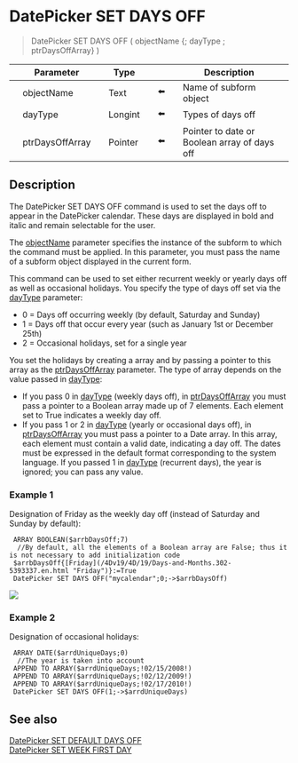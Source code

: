 # DatePicker SET DAYS OFF

> DatePicker SET DAYS OFF ( objectName {; dayType ; ptrDaysOffArray} )

|     | Parameter |     | Type |     |     |     | Description |     |
| --- | --- | --- | --- | --- | --- | --- | --- | --- |
|     | objectName |     | Text |     | ⬅️ |     | Name of subform object |     |
|     | dayType |     | Longint |     | ⬅️ |     | Types of days off |     |
|     | ptrDaysOffArray |     | Pointer |     | ⬅️ |     | Pointer to date or Boolean array of days off |     |

## Description

The DatePicker SET DAYS OFF command is used to set the days off to appear in the DatePicker calendar. These days are displayed in bold and italic and remain selectable for the user.

The [objectName](# "Name of subform object") parameter specifies the instance of the subform to which the command must be applied. In this parameter, you must pass the name of a subform object displayed in the current form.

This command can be used to set either recurrent weekly or yearly days off as well as occasional holidays. You specify the type of days off set via the [dayType](# "Types of days off") parameter:

* 0 = Days off occurring weekly (by default, Saturday and Sunday)
* 1 = Days off that occur every year (such as January 1st or December 25th)
* 2 = Occasional holidays, set for a single year

You set the holidays by creating a array and by passing a pointer to this array as the [ptrDaysOffArray](# "Pointer to date or Boolean array of days off") parameter. The type of array depends on the value passed in [dayType](# "Types of days off"):

* If you pass 0 in [dayType](# "Types of days off") (weekly days off), in [ptrDaysOffArray](# "Pointer to date or Boolean array of days off") you must pass a pointer to a Boolean array made up of 7 elements. Each element set to True indicates a weekly day off.
* If you pass 1 or 2 in [dayType](# "Types of days off") (yearly or occasional days off), in [ptrDaysOffArray](# "Pointer to date or Boolean array of days off") you must pass a pointer to a Date array. In this array, each element must contain a valid date, indicating a day off. The dates must be expressed in the default format corresponding to the system language. If you passed 1 in [dayType](# "Types of days off") (recurrent days), the year is ignored; you can pass any value.

### Example 1  

Designation of Friday as the weekly day off (instead of Saturday and Sunday by default):

```4d
 ARRAY BOOLEAN($arrbDaysOff;7)  
  //By default, all the elements of a Boolean array are False; thus it is not necessary to add initialization code  
 $arrbDaysOff{[Friday](/4Dv19/4D/19/Days-and-Months.302-5393337.en.html "Friday")}:=True  
 DatePicker SET DAYS OFF("mycalendar";0;->$arrbDaysOff)
```

![](https://doc.4d.com/4Dv19/picture/308188/pict308188.en.png)

### Example 2  

Designation of occasional holidays:

```4d
 ARRAY DATE($arrdUniqueDays;0)  
  //The year is taken into account  
 APPEND TO ARRAY($arrdUniqueDays;!02/15/2008!)  
 APPEND TO ARRAY($arrdUniqueDays;!02/12/2009!)  
 APPEND TO ARRAY($arrdUniqueDays;!02/17/2010!)  
 DatePicker SET DAYS OFF(1;->$arrdUniqueDays)
```

## See also

[DatePicker SET DEFAULT DAYS OFF](DatePicker%20SET%20DEFAULT%20DAYS%20OFF.md)  
[DatePicker SET WEEK FIRST DAY](DatePicker%20SET%20WEEK%20FIRST%20DAY.md)
